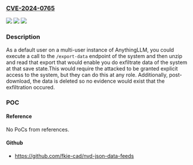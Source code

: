 ### [CVE-2024-0765](https://cve.mitre.org/cgi-bin/cvename.cgi?name=CVE-2024-0765)
![](https://img.shields.io/static/v1?label=Product&message=mintplex-labs%2Fanything-llm&color=blue)
![](https://img.shields.io/static/v1?label=Version&message=unspecified%3C%201.0.0%20&color=brighgreen)
![](https://img.shields.io/static/v1?label=Vulnerability&message=CWE-200%20Exposure%20of%20Sensitive%20Information%20to%20an%20Unauthorized%20Actor&color=brighgreen)

### Description

As a default user on a multi-user instance of AnythingLLM, you could execute a call to the `/export-data` endpoint of the system and then unzip and read that export that would enable you do exfiltrate data of the system at that save state.This would require the attacked to be granted explicit access to the system, but they can do this at any role. Additionally, post-download, the data is deleted so no evidence would exist that the exfiltration occured.

### POC

#### Reference
No PoCs from references.

#### Github
- https://github.com/fkie-cad/nvd-json-data-feeds

